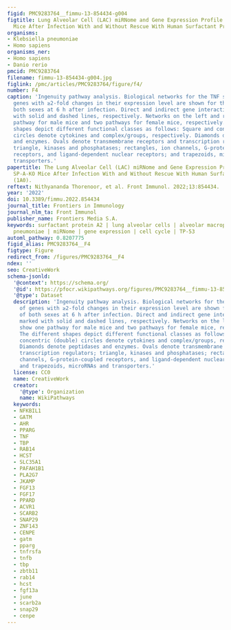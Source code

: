 ```yaml
---
figid: PMC9283764__fimmu-13-854434-g004
figtitle: Lung Alveolar Cell (LAC) miRNome and Gene Expression Profile of the SP-A-KO
  Mice After Infection With and Without Rescue With Human Surfactant Protein-A2 (1A0)
organisms:
- Klebsiella pneumoniae
- Homo sapiens
organisms_ner:
- Homo sapiens
- Danio rerio
pmcid: PMC9283764
filename: fimmu-13-854434-g004.jpg
figlink: /pmc/articles/PMC9283764/figure/f4/
number: F4
caption: 'Ingenuity pathway analysis. Biological networks for the TNF signaling of
  genes with ≥2-fold changes in their expression level are shown for the KO LAC of
  both sexes at 6 h after infection. Direct and indirect gene interactions are marked
  with solid and dashed lines, respectively. Networks on the left and right show one
  pathway for male mice and two pathways for female mice, respectively. The different
  shapes depict different functional classes as follows: Square and concentric (double)
  circles denote cytokines and complex/groups, respectively. Diamonds denote peptidases
  and enzymes. Ovals denote transmembrane receptors and transcription regulators;
  triangle, kinases and phosphatases; rectangles, ion channels, G-protein-coupled
  receptors, and ligand-dependent nuclear receptors; and trapezoids, microRNAs and
  transporters.'
papertitle: The Lung Alveolar Cell (LAC) miRNome and Gene Expression Profile of the
  SP-A-KO Mice After Infection With and Without Rescue With Human Surfactant Protein-A2
  (1A0).
reftext: Nithyananda Thorenoor, et al. Front Immunol. 2022;13:854434.
year: '2022'
doi: 10.3389/fimmu.2022.854434
journal_title: Frontiers in Immunology
journal_nlm_ta: Front Immunol
publisher_name: Frontiers Media S.A.
keywords: surfactant protein A2 | lung alveolar cells | alveolar macrophages | Klebsiella
  pneumoniae | miRNome | gene expression | cell cycle | TP-53
automl_pathway: 0.8207775
figid_alias: PMC9283764__F4
figtype: Figure
redirect_from: /figures/PMC9283764__F4
ndex: ''
seo: CreativeWork
schema-jsonld:
  '@context': https://schema.org/
  '@id': https://pfocr.wikipathways.org/figures/PMC9283764__fimmu-13-854434-g004.html
  '@type': Dataset
  description: 'Ingenuity pathway analysis. Biological networks for the TNF signaling
    of genes with ≥2-fold changes in their expression level are shown for the KO LAC
    of both sexes at 6 h after infection. Direct and indirect gene interactions are
    marked with solid and dashed lines, respectively. Networks on the left and right
    show one pathway for male mice and two pathways for female mice, respectively.
    The different shapes depict different functional classes as follows: Square and
    concentric (double) circles denote cytokines and complex/groups, respectively.
    Diamonds denote peptidases and enzymes. Ovals denote transmembrane receptors and
    transcription regulators; triangle, kinases and phosphatases; rectangles, ion
    channels, G-protein-coupled receptors, and ligand-dependent nuclear receptors;
    and trapezoids, microRNAs and transporters.'
  license: CC0
  name: CreativeWork
  creator:
    '@type': Organization
    name: WikiPathways
  keywords:
  - NFKBIL1
  - GATM
  - AHR
  - PPARG
  - TNF
  - TBP
  - RAB14
  - HCST
  - SLC35A1
  - PAFAH1B1
  - PLA2G7
  - JKAMP
  - FGF13
  - FGF17
  - PPARD
  - ACVR1
  - SCARB2
  - SNAP29
  - ZNF143
  - CENPE
  - gatm
  - pparg
  - tnfrsfa
  - tnfb
  - tbp
  - zbtb11
  - rab14
  - hcst
  - fgf13a
  - june
  - scarb2a
  - snap29
  - cenpe
---
```

